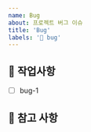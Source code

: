 ```yaml
---
name: Bug
about: 프로젝트 버그 이슈
title: 'Bug'
labels: '🐛 bug'
---
```


## 🐛 작업사항

<!-- 어떤 버그를 해결했는지 알려주세요. -->
- [ ] bug-1

## 📖 참고 사항
<!-- 레퍼런스, 스크린샷 등을 넣어 주세요. -->
